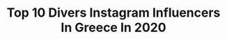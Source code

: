 ---
title: Top 10 Divers Instagram Influencers In Greece In 2020
description: >-
  Find top divers Instagram influencers in Greece in 2020. Most popular hashtags: #stayhome #diversity #inspiration #mood.
platform: Instagram
profiles:
  - username: "zissis_live"
    fullname: >-
      Zissis Tsoubos
    location: "Greece"
    followers: 6838
    engagement: 1558
    commentsToLikes: 0.004129
    id: ckaoqu2j0kee50i78h7m08yya
    verified: false
    hashtags: "#realhiphop, #billytheta, #bwconcert, #stoner"
  - username: "qingyang__"
    fullname: >-
      Yang💕
    location: "Greece"
    followers: 2694
    engagement: 2525
    commentsToLikes: 0.071560
    id: ck8sx74jwgdnl0j78rc4ehki1
    verified: false
    hashtags: "#travelphotography, #santorinihotels, #santorini, #oia"
  - username: "annitanath"
    fullname: >-
      Αnnita Nathanail
    location: "Greece"
    followers: 16752
    engagement: 471
    commentsToLikes: 0.042822
    id: ck6tioj5h146c0j71ph8gl8oi
    verified: false
    hashtags: "#bestie, #proudtobegreek, #greece, #mirrorselfie"
  - username: "kennipowe"
    fullname: >-
      Kenni Powe 🌞
    location: "Greece"
    followers: 53150
    engagement: 322
    commentsToLikes: 0.058015
    id: ck6u3tjomzsgx0j71t31ry4m7
    verified: false
    hashtags: "#physique, #collage, #verzuz, #believe"
  - username: "vasia_bozatzi"
    fullname: >-
      𝐕𝐚𝐬𝐢𝐚 𝐁𝐨𝐳𝐚𝐭𝐳𝐢
    location: "Greece"
    followers: 5970
    engagement: 845
    commentsToLikes: 0.043262
    id: ck5pvewnghjom0i11mifbjv8z
    verified: false
    hashtags: "#shootingday, #birthdaywishes, #girls, #toughtimes"
  - username: "sanelfath"
    fullname: >-
      sanelfath
    location: "Greece"
    followers: 5987
    engagement: 1268
    commentsToLikes: 0.025875
    id: ck55o2lil7i9d0i11zejs8r28
    verified: false
    hashtags: "#precious, #away, #muslim, #flower"
  - username: "terpsichorree"
    fullname: >-
      Adam Khalil
    location: "Greece"
    followers: 2705
    engagement: 2109
    commentsToLikes: 0.035715
    id: ck5carkmydzre0i115u2g0mg8
    verified: false
    hashtags: "#categoryis, #haircut, #ballroom, #queen"
  - username: "linos.perfit"
    fullname: >-
      Linos Charalambous
    location: "Greece"
    followers: 25473
    engagement: 562
    commentsToLikes: 0.007616
    id: ck6txhi3pxv840j71s8n0fexg
    verified: false
    hashtags: "#greek, #athlete, #fitforlife, #cypriot"
  - username: "redbullgre"
    fullname: >-
      Red Bull Greece
    location: "Greece"
    followers: 24979
    engagement: 243
    commentsToLikes: 0.009124
    id: ck0w25rl9mqtl0i190f0bp77c
    verified: true
    hashtags: "#mood, #redbulldrift, #redbulldance, #staypositive"
  - username: "mariannareads_"
    fullname: >-
      𝙼𝚊𝚛𝚒𝚊𝚗𝚗𝚊|𝙱𝚘𝚘𝚔𝚜 & 𝙲𝚘𝚏𝚏𝚎𝚎
    location: "Greece"
    followers: 8480
    engagement: 1732
    commentsToLikes: 0.081710
    id: ck5hsgykuwkza0i11whh8eplu
    verified: false
    hashtags: "#percyjackson, #redbookstack, #disneypuzzle, #acotar"
---